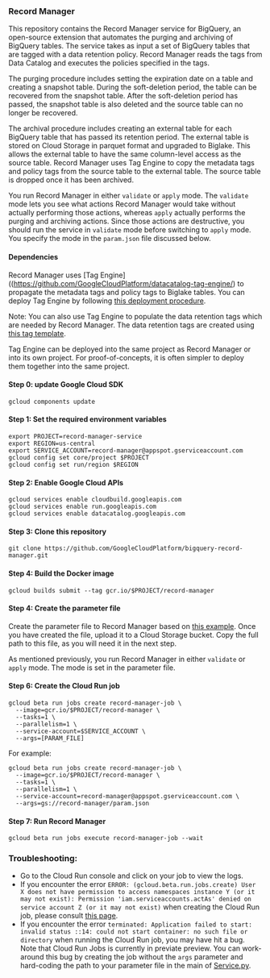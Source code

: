 ### Record Manager
This repository contains the Record Manager service for BigQuery, an open-source extension that automates the purging and archiving of BigQuery tables. The service takes as input a set of BigQuery tables that are tagged with a data retention policy. Record Manager reads the tags from Data Catalog and executes the policies specified in the tags. 

The purging procedure includes setting the expiration date on a table and creating a snapshot table. During the soft-deletion period, the table can be recovered from the snapshot table. After the soft-deletion period has passed, the snapshot table is also deleted and the source table can no longer be recovered. 

The archival procedure includes creating an external table for each BigQuery table that has passed its retention period. The external table is stored on Cloud Storage in parquet format and upgraded to Biglake. This allows the external table to have the same column-level access as the source table. Record Manager uses Tag Engine to copy the metadata tags and policy tags from the source table to the external table. The source table is dropped once it has been archived. 

You run Record Manager in either `validate` or `apply` mode. The `validate` mode lets you see what actions Record Manager would take without actually performing those actions, whereas `apply` actually performs the purging and archiving actions. Since those actions are destructive, you should run the service in `validate` mode before switching to `apply` mode. You specify the mode in the `param.json` file discussed below. 

#### Dependencies 

Record Manager uses [Tag Engine]((https://github.com/GoogleCloudPlatform/datacatalog-tag-engine/) to propagate the metadata tags and policy tags to Biglake tables. You can deploy Tag Engine by following [this deployment procedure](https://github.com/GoogleCloudPlatform/datacatalog-tag-engine/blob/main/README.md). 

Note: You can also use Tag Engine to populate the data retention tags which are needed by Record Manager. The data retention tags are created using [this tag template](https://github.com/GoogleCloudPlatform/datacatalog-templates/blob/master/data_retention.yaml).  

Tag Engine can be deployed into the same project as Record Manager or into its own project. For proof-of-concepts, it is often simpler to deploy them together into the same project. 


#### Step 0: update Google Cloud SDK
```
gcloud components update
```

#### Step 1: Set the required environment variables
```
export PROJECT=record-manager-service
export REGION=us-central
export SERVICE_ACCOUNT=record-manager@appspot.gserviceaccount.com
gcloud config set core/project $PROJECT
gcloud config set run/region $REGION

```

#### Step 2: Enable Google Cloud APIs
```
gcloud services enable cloudbuild.googleapis.com
gcloud services enable run.googleapis.com
gcloud services enable datacatalog.googleapis.com
```

#### Step 3: Clone this repository
```
git clone https://github.com/GoogleCloudPlatform/bigquery-record-manager.git
```

#### Step 4: Build the Docker image
```
gcloud builds submit --tag gcr.io/$PROJECT/record-manager
```

#### Step 4: Create the parameter file

Create the parameter file to Record Manager based on [this example](https://github.com/GoogleCloudPlatform/bigquery-record-manager/blob/main/param.json). 
Once you have created the file, upload it to a Cloud Storage bucket. Copy the full path to this file, as you will need it in the next step. 

As mentioned previously, you run Record Manager in either `validate` or `apply` mode. The mode is set in the parameter file. 

#### Step 6: Create the Cloud Run job
```
gcloud beta run jobs create record-manager-job \
  --image=gcr.io/$PROJECT/record-manager \
  --tasks=1 \
  --parallelism=1 \
  --service-account=$SERVICE_ACCOUNT \
  --args=[PARAM_FILE]
```

For example:

```
gcloud beta run jobs create record-manager-job \
  --image=gcr.io/$PROJECT/record-manager \
  --tasks=1 \
  --parallelism=1 \
  --service-account=record-manager@appspot.gserviceaccount.com \
  --args=gs://record-manager/param.json
```

#### Step 7: Run Record Manager
```
gcloud beta run jobs execute record-manager-job --wait
```


### Troubleshooting:

* Go to the Cloud Run console and click on your job to view the logs. 
* If you encounter the error `ERROR: (gcloud.beta.run.jobs.create) User X does not have permission to access namespaces instance Y (or it may not exist): Permission 'iam.serviceaccounts.actAs' denied on service account Z (or it may not exist)` when creating the Cloud Run job, please consult [this page](https://cloud.google.com/iam/docs/service-accounts-actas).
* If you encounter the error `terminated: Application failed to start: invalid status ::14: could not start container: no such file or directory` when running the Cloud Run job, you may have hit a bug. Note that Cloud Run Jobs is currently in previate preview. You can work-around this bug by creating the job without the `args` parameter and hard-coding the path to your parameter file in the main of [Service.py](https://github.com/GoogleCloudPlatform/bigquery-record-manager/blob/main/Service.py). 

